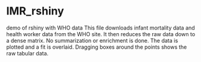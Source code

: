 # IMR_rshiny
demo of rshiny with WHO data
This file downloads infant mortality data and health worker data from the WHO site. It then reduces the raw data down to a dense matrix. No
summarization or enrichment is done. The data is plotted and a fit is overlaid. Dragging boxes around the points shows the raw tabular data.
